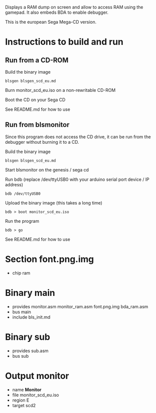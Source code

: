 Displays a RAM dump on screen and allow to access RAM using the gamepad.
It also embeds BDA to enable debugger.

This is the european Sega Mega-CD version.

Instructions to build and run
=============================

Run from a CD-ROM
-----------------

Build the binary image

    blsgen blsgen_scd_eu.md

Burn monitor_scd_eu.iso on a non-rewritable CD-ROM

Boot the CD on your Sega CD

See README.md for how to use


Run from blsmonitor
-------------------

Since this program does not access the CD drive, it can be run from
the debugger without burning it to a CD.

Build the binary image

    blsgen blsgen_scd_eu.md

Start blsmonitor on the genesis / sega cd

Run bdb (replace /dev/ttyUSB0 with your arduino serial port device / IP address)

    bdb /dev/ttyUSB0

Upload the binary image (this takes a long time)

    bdb > boot monitor_scd_eu.iso

Run the program

    bdb > go

See README.md for how to use

Section font.png.img
====================

 - chip ram

Binary main
===========

 - provides monitor.asm monitor_ram.asm font.png.img bda_ram.asm
 - bus main
 - include bls_init.md

Binary sub
==========

 - provides sub.asm
 - bus sub

Output monitor
==============

 - name **Monitor**
 - file monitor_scd_eu.iso
 - region E
 - target scd2

